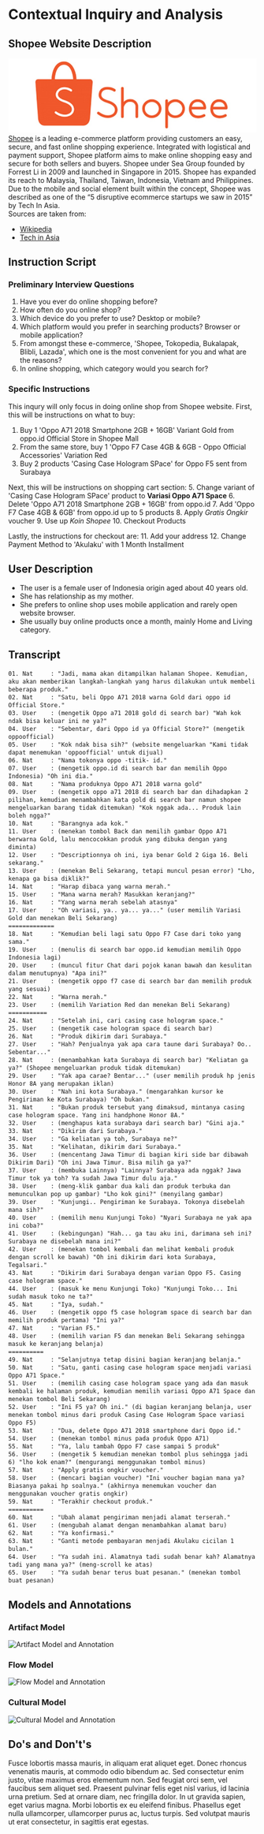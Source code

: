 # Contextual Inquiry and Analysis
## Shopee Website Description
![Shopee](images/shopee-logo.jpg "Shopee Logo")
[Shopee](https://shopee.co.id/) is a leading e-commerce platform providing customers an easy, secure, and fast online shopping experience. Integrated with logistical and payment support, Shopee platform aims to make online shopping easy and secure for both sellers and buyers. Shopee under Sea Group founded by Forrest Li in 2009 and launched in Singapore in 2015. Shopee has expanded its reach to Malaysia, Thailand, Taiwan, Indonesia, Vietnam and Philippines. Due to the mobile and social element built within the concept, Shopee was described as one of the “5 disruptive ecommerce startups we saw in 2015” by Tech In Asia. <br />
Sources are taken from:
- [Wikipedia](https://en.wikipedia.org/wiki/Shopee)
- [Tech in Asia](https://www.techinasia.com/companies/shopee)

## Instruction Script
### Preliminary Interview Questions
1. Have you ever do online shopping before?
2. How often do you online shop?
3. Which device do you prefer to use? Desktop or mobile?
4. Which platform would you prefer in searching products? Browser or mobile application?
5. From amongst these e-commerce, 'Shopee, Tokopedia, Bukalapak, Blibli, Lazada', which one is the most convenient for you and what are the reasons?
6. In online shopping, which category would you search for?

### Specific Instructions
This inqury will only focus in doing online shop from Shopee website.
First, this will be instructions on what to buy:
1. Buy 1 'Oppo A71 2018 Smartphone 2GB + 16GB' Variant Gold from oppo.id Official Store in Shopee Mall
2. From the same store, buy 1 'Oppo F7 Case 4GB & 6GB - Oppo Official Accessories' Variation Red
3. Buy 2 products 'Casing Case Hologram SPace' for Oppo F5 sent from Surabaya

Next, this will be instructions on shopping cart section:
5. Change variant of 'Casing Case Hologram SPace' product to **Variasi Oppo A71 Space**
6. Delete 'Oppo A71 2018 Smartphone 2GB + 16GB' from oppo.id
7. Add 'Oppo F7 Case 4GB & 6GB' from oppo.id up to 5 products
8. Apply *Gratis Ongkir* voucher
9. Use up *Koin Shopee*
10. Checkout Products

Lastly, the instructions for checkout are:
11. Add your address
12. Change Payment Method to 'Akulaku' with 1 Month Installment

## User Description
- The user is a female user of Indonesia origin aged about 40 years old.
- She has relationship as my mother.
- She prefers to online shop uses mobile application and rarely open website browser.
- She usually buy online products once a month, mainly Home and Living category.

## Transcript
```
01. Nat     : "Jadi, mama akan ditampilkan halaman Shopee. Kemudian, aku akan memberikan langkah-langkah yang harus dilakukan untuk membeli beberapa produk."
02. Nat     : "Satu, beli Oppo A71 2018 warna Gold dari oppo id Official Store."
03. User    : (mengetik Oppo a71 2018 gold di search bar) "Wah kok ndak bisa keluar ini ne ya?"
04. User    : "Sebentar, dari Oppo id ya Official Store?" (mengetik oppoofficial)
05. User    : "Kok ndak bisa sih?" (website mengeluarkan "Kami tidak dapat menemukan 'oppoofficial' untuk dijual)
06. Nat     : "Nama tokonya oppo -titik- id."
07. User    : (mengetik oppo.id di search bar dan memilih Oppo Indonesia) "Oh ini dia."
08. Nat     : "Nama produknya Oppo A71 2018 warna gold"
09. User    : (mengetik oppo a71 2018 di search bar dan dihadapkan 2 pilihan, kemudian menambahkan kata gold di search bar namun shopee mengeluarkan barang tidak ditemukan) "Kok nggak ada... Produk lain boleh ngga?"
10. Nat     : "Barangnya ada kok."
11. User    : (menekan tombol Back dan memilih gambar Oppo A71 berwarna Gold, lalu mencocokkan produk yang dibuka dengan yang diminta)
12. User    : "Descriptionnya oh ini, iya benar Gold 2 Giga 16. Beli sekarang."
13. User    : (menekan Beli Sekarang, tetapi muncul pesan error) "Lho, kenapa ga bisa diklik?"
14. Nat     : "Harap dibaca yang warna merah."
15. User    : "Mana warna merah? Masukkan keranjang?"
16. Nat     : "Yang warna merah sebelah atasnya"
17. User    : "Oh variasi, ya.. ya... ya..." (user memilih Variasi Gold dan menekan Beli Sekarang)
=============
18. Nat     : "Kemudian beli lagi satu Oppo F7 Case dari toko yang sama."
19. User    : (menulis di search bar oppo.id kemudian memilih Oppo Indonesia lagi)
20. User    : (muncul fitur Chat dari pojok kanan bawah dan kesulitan dalam menutupnya) "Apa ini?"
21. User    : (mengetik oppo f7 case di search bar dan memilih produk yang sesuai)
22. Nat     : "Warna merah."
23. User    : (memilih Variation Red dan menekan Beli Sekarang)
===========
24. Nat     : "Setelah ini, cari casing case hologram space."
25. User    : (mengetik case hologram space di search bar)
26. Nat     : "Produk dikirim dari Surabaya."
27. User    : "Hah? Penjualnya yak apa cara taune dari Surabaya? Oo.. Sebentar..."
28. Nat     : (menambahkan kata Surabaya di search bar) "Keliatan ga ya?" (Shopee mengeluarkan produk tidak ditemukan)
29. User    : "Yak apa carae? Bentar..." (user memilih produk hp jenis Honor 8A yang merupakan iklan)
30. User    : "Nah ini kota Surabaya." (mengarahkan kursor ke Pengiriman ke Kota Surabaya) "Oh bukan."
31. Nat     : "Bukan produk tersebut yang dimaksud, mintanya casing case hologram space. Yang ini handphone Honor 8A."
32. User    : (menghapus kata surabaya dari search bar) "Gini aja."
33. Nat     : "Dikirim dari Surabaya."
34. User    : "Ga keliatan ya toh, Surabaya ne?"
35. Nat     : "Kelihatan, dikirim dari Surabaya."
36. User    : (mencentang Jawa Timur di bagian kiri side bar dibawah Dikirim Dari) "Oh ini Jawa Timur. Bisa milih ga ya?"
37. User    : (membuka Lainnya) "Lainnya? Surabaya ada nggak? Jawa Timur tok ya toh? Ya sudah Jawa Timur dulu aja."
38. User    : (meng-klik gambar dua kali dan produk terbuka dan memunculkan pop up gambar) "Lho kok gini?" (menyilang gambar)
39. User    : "Kunjungi.. Pengiriman ke Surabaya. Tokonya disebelah mana sih?"
40. User    : (memilih menu Kunjungi Toko) "Nyari Surabaya ne yak apa ini coba?"
41. User    : (kebingungan) "Hah... ga tau aku ini, darimana seh ini? Surabaya ne disebelah mana ini?"
42. User    : (menekan tombol kembali dan melihat kembali produk dengan scroll ke bawah) "Oh ini dikirim dari kota Surabaya, Tegalsari."
43. Nat     : "Dikirim dari Surabaya dengan varian Oppo F5. Casing case hologram space."
44. User    : (masuk ke menu Kunjungi Toko) "Kunjungi Toko... Ini sudah masuk toko ne ta?"
45. Nat     : "Iya, sudah."
46. User    : (mengetik oppo f5 case hologram space di search bar dan memilih produk pertama) "Ini ya?"
47. Nat     : "Varian F5."
48. User    : (memilih varian F5 dan menekan Beli Sekarang sehingga masuk ke keranjang belanja)
==========
49. Nat     : "Selanjutnya tetap disini bagian keranjang belanja."
50. Nat     : "Satu, ganti casing case hologram space menjadi variasi Oppo A71 Space."
51. User    : (memilih casing case hologram space yang ada dan masuk kembali ke halaman produk, kemudian memilih variasi Oppo A71 Space dan menekan tombol Beli Sekarang)
52. User    : "Ini F5 ya? Oh ini." (di bagian keranjang belanja, user menekan tombol minus dari produk Casing Case Hologram Space variasi Oppo F5) 
53. Nat     : "Dua, delete Oppo A71 2018 smartphone dari Oppo id."
54. User    : (menekan tombol minus pada produk Oppo A71)
55. Nat     : "Ya, lalu tambah Oppo F7 case sampai 5 produk"
56. User    : (mengetik 5 kemudian menekan tombol plus sehingga jadi 6) "lho kok enam?" (mengurangi menggunakan tombol minus)
57. Nat     : "Apply gratis ongkir voucher."
58. User    : (mencari bagian voucher) "Ini voucher bagian mana ya? Biasanya pakai hp soalnya." (akhirnya menemukan voucher dan menggunakan voucher gratis ongkir)
59. Nat     : "Terakhir checkout produk."
==========
60. Nat     : "Ubah alamat pengiriman menjadi alamat terserah."
61. User    : (mengubah alamat dengan menambahkan alamat baru)
62. Nat     : "Ya konfirmasi."
63. Nat     : "Ganti metode pembayaran menjadi Akulaku cicilan 1 bulan."
64. User    : "Ya sudah ini. Alamatnya tadi sudah benar kah? Alamatnya tadi yang mana ya?" (meng-scroll ke atas)
65. User    : "Ya sudah benar terus buat pesanan." (menekan tombol buat pesanan)

```
## Models and Annotations
### Artifact Model
![Artifact Model and Annotation](https://picsum.photos/400/300/?random)
### Flow Model
![Flow Model and Annotation](https://picsum.photos/400/300/?random)
### Cultural Model
![Cultural Model and Annotation](https://picsum.photos/400/300/?random)
## Do's and Don't's
Fusce lobortis massa mauris, in aliquam erat aliquet eget. Donec rhoncus venenatis mauris, at commodo odio bibendum ac. Sed consectetur enim justo, vitae maximus eros elementum non. Sed feugiat orci sem, vel faucibus sem aliquet sed. Praesent pulvinar felis eget nisl varius, id lacinia urna pretium. Sed at ornare diam, nec fringilla dolor. In ut gravida sapien, eget varius magna. Morbi lobortis ex eu eleifend finibus. Phasellus eget nulla ullamcorper, ullamcorper purus ac, luctus turpis. Sed volutpat mauris ut erat consectetur, in sagittis erat egestas.
